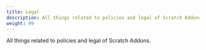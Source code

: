 ```yaml
---
title: Legal
description: All things related to policies and legal of Scratch Addons.
weight: 99
---
```


All things related to policies and legal of Scratch Addons.